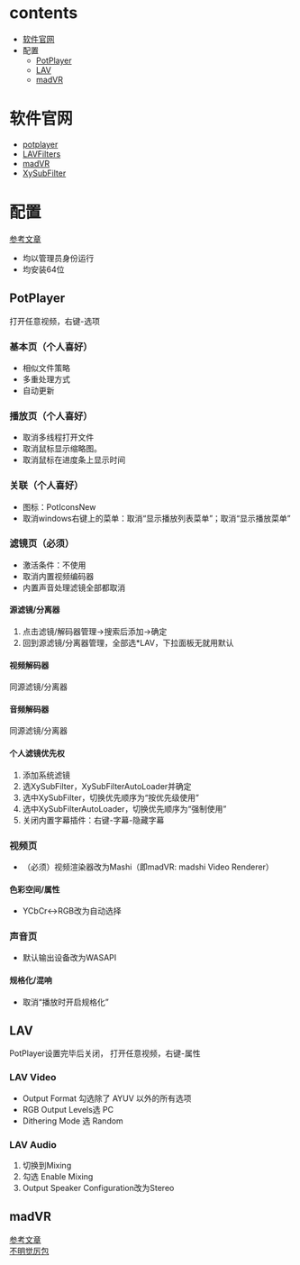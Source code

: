# contents
* [软件官网](#软件官网)
* 配置
  * [PotPlayer](#PotPlayer)
  * [LAV](#LAV)
  * [madVR](#madVR)
# 软件官网
* [potplayer](http://potplayer.daum.net)  
* [LAVFilters](https://github.com/Nevcairiel/LAVFilters/releases)
* [madVR](http://madvr.com/)
* [XySubFilter](https://github.com/Cyberbeing/xy-VSFilter/releases)
# 配置
[参考文章](https://vcb-s.com/archives/7228)  
* 均以管理员身份运行  
* 均安装64位
## PotPlayer
打开任意视频，右键-选项
### 基本页（个人喜好）
* 相似文件策略
* 多重处理方式
* 自动更新
### 播放页（个人喜好）
* 取消多线程打开文件
* 取消鼠标显示缩略图。
* 取消鼠标在进度条上显示时间
### 关联（个人喜好）
* 图标：PotIconsNew
* 取消windows右键上的菜单：取消“显示播放列表菜单”；取消“显示播放菜单”
### 滤镜页（必须）
* 激活条件：不使用
* 取消内置视频编码器
* 内置声音处理滤镜全部都取消
#### 源滤镜/分离器
1. 点击滤镜/解码器管理→搜索后添加→确定
2. 回到源滤镜/分离器管理，全部选*LAV，下拉面板无就用默认
#### 视频解码器
同源滤镜/分离器
#### 音频解码器
同源滤镜/分离器
#### 个人滤镜优先权
1. 添加系统滤镜
2. 选XySubFilter，XySubFilterAutoLoader并确定
3. 选中XySubFilter，切换优先顺序为“按优先级使用”
4. 选中XySubFilterAutoLoader，切换优先顺序为“强制使用”
5. 关闭内置字幕插件：右键-字幕-隐藏字幕
### 视频页
* （必须）视频渲染器改为Mashi（即madVR: madshi Video Renderer）
#### 色彩空间/属性
*  YCbCr<->RGB改为自动选择
### 声音页
* 默认输出设备改为WASAPI
#### 规格化/混响
* 取消“播放时开启规格化”
## LAV
PotPlayer设置完毕后关闭，
打开任意视频，右键-属性
### LAV Video
* Output Format 勾选除了 AYUV 以外的所有选项
* RGB Output Levels选 PC
* Dithering Mode 选 Random
### LAV Audio
1. 切换到Mixing
2. 勾选 Enable Mixing
3. Output Speaker Configuration改为Stereo
## madVR
[参考文章](https://vcb-s.com/archives/5610)  
[不明觉厉包](https://pan.baidu.com/s/1nvtoQMX)





